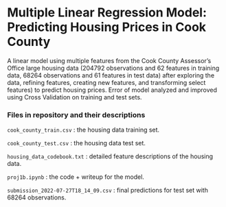 # Multiple Linear Regression Model: Predicting Housing Prices in Cook County

A linear model using multiple features from the Cook County Assessor’s Office large housing data (204792 observations and 62 features in training data, 68264 observations and 61 features in test data) after exploring the data, refining features, creating new features, and transforming select features) to predict housing prices. Error of model analyzed and improved using Cross Validation on training and test sets.

### Files in repository and their descriptions

`cook_county_train.csv` : the housing data training set.

`cook_county_test.csv` : the housing data test set.

`housing_data_codebook.txt` : detailed feature descriptions of the housing data.

`proj1b.ipynb` : the code + writeup for the model.

`submission_2022-07-27T18_14_09.csv` : final predictions for test set with 68264 observations.

